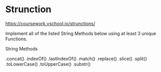 # Strunction
https://coursework.vschool.io/strunctions/

Implement all of the listed String Methods below using at least 3 unique Functions.

String Methods

.concat()
.indexOf()
.lastIndexOf()
.match()
.replace()
.slice()
.split()
.toLowerCase()
.toUpperCase()
.substr()